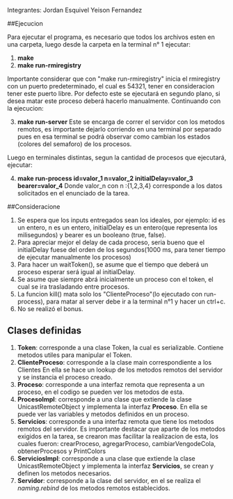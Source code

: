 Integrantes: Jordan Esquivel
             Yeison Fernandez

##Ejecucion

Para ejecutar el programa, es necesario que todos los archivos esten en una
carpeta, luego desde la carpeta en la terminal n° 1 ejecutar:

1. **make**
2. **make run-rmiregistry**

Importante considerar que con "make run-rmiregistry" inicia el rmiregistry
con un puerto predeterminado, el cual es 54321, tener en consideracion tener
este puerto libre. Por defecto este se ejecutará en segundo plano, si desea
matar este proceso deberá hacerlo manualmente.
Continuando con la ejecucion:

3. **make run-server**
Este se encarga de correr el servidor con los metodos remotos, es importante
dejarlo corriendo en una terminal por separado pues en esa terminal se podrá
observar como cambian los estados (colores del semaforo) de los procesos.

Luego en terminales distintas, segun la cantidad de procesos que ejecutará,
ejecutar:

4. **make run-process id=valor_1 n=valor_2 initialDelay=valor_3 bearer=valor_4**
Donde valor_n con n :{1,2,3,4} corresponde a los datos solicitados en el
enunciado de la tarea.


##Consideracione

1. Se espera que los inputs entregados sean los ideales, por ejemplo:
id es un entero, n es un entero, initialDelay es un entero(que representa
  los milisegundos) y bearer es un booleano (true, false).
2. Para apreciar mejor el delay de cada proceso, seria bueno que el initialDelay
   fuese del orden de los segundos(1000 ms, para tener tiempo de ejecutar
     manualmente los procesos)
3. Para hacer un waitToken(), se asume que el tiempo que deberá un proceso
esperar será igual al initialDelay.
4. Se asume que siempre abrá inicialmente un proceso con el token, el cual se
ira trasladando entre procesos.
5. La funcion kill() mata solo los "ClienteProceso"(lo ejecutado con
  run-process), para matar al server debe ir a la terminal n°1 y hacer un ctrl+c.
6. No se realizó el bonus.

## Clases definidas

1. **Token**: corresponde a una clase Token, la cual es serializable. Contiene
metodos utiles para manipular el Token.
2. **ClienteProceso**: corresponde a la clase main correspondiente a los Clientes
En ella se hace un lookup de los metodos remotos del servidor y se instancia el
proceso creado.
3. **Proceso**: corresponde a una interfaz remota que representa a un proceso, en
el codigo se pueden ver los metodos de esta.
4. **ProcesoImpl**: corresponde a una clase que extiende la clase
UnicastRemoteObject y implementa la interfaz **Proceso**. En ella se puede
ver las variables y metodos definidos en un proceso.
5. **Servicios**: corresponde a una interfaz remota que tiene los metodos
remotos del servidor. Es importante destacar que aparte de los metodos exigidos
en la tarea, se crearon mas facilitar la realizacion de esta, los cuales fueron:
crearProceso, agregarProceso, cambiarVengodeCola, obtenerProcesos y PrintColors
6. **ServiciosImpl**: corresponde a una clase que extiende la clase
UnicastRemoteObject y implementa la interfaz **Servicios**, se crean y definen
los metodos necesarios.
7. **Servidor**: corresponde a la clase del servidor, en el se realiza el
*naming.rebind* de los metodos remotos establecidos.
